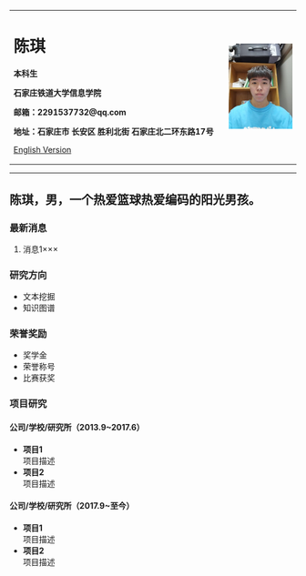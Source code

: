 <div>
<table border="0">
  <tr>
    <td width="75%">
      <h1>陈琪</h1>
      <p><b>本科生</b></p>
      <p><b>石家庄铁道大学信息学院</b></p>
      <p><b>邮箱：2291537732@qq.com</b></p>
      <p><b>地址：石家庄市 长安区 胜利北街 石家庄北二环东路17号</b></p>
      <p><a href="/index-en.html">English Version</a></p>
    </td>
    <td width="25%">
      <img src="/chenqi.jpg" width="100%">
    </td>
  </tr>
</table>
</div>


---

陈琪，男，一个热爱篮球热爱编码的阳光男孩。
---

### 最新消息

1. 消息1×××

### 研究方向

- 文本挖掘
- 知识图谱

### 荣誉奖励

- 奖学金
- 荣誉称号
- 比赛获奖

### 项目研究

#### 公司/学校/研究所（2013.9~2017.6）

- **项目1**  
  项目描述
- **项目2**  
  项目描述

#### 公司/学校/研究所（2017.9~至今）

- **项目1**  
  项目描述
- **项目2**  
  项目描述
